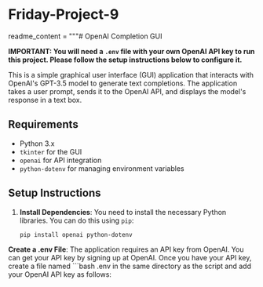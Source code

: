 # Friday-Project-9
readme_content = """# OpenAI Completion GUI

**IMPORTANT: You will need a `.env` file with your own OpenAI API key to run this project. Please follow the setup instructions below to configure it.**

This is a simple graphical user interface (GUI) application that interacts with OpenAI's GPT-3.5 model to generate text completions. The application takes a user prompt, sends it to the OpenAI API, and displays the model's response in a text box.

## Requirements

- Python 3.x
- `tkinter` for the GUI
- `openai` for API integration
- `python-dotenv` for managing environment variables

## Setup Instructions

1. **Install Dependencies**:
   You need to install the necessary Python libraries. You can do this using `pip`:

   ```bash
   pip install openai python-dotenv

**Create a .env File**: The application requires an API key from OpenAI. You can get your API key by signing up at OpenAI.
Once you have your API key, create a file named ```bash 
    .env 
in the same directory as the script and add your OpenAI API key as follows: